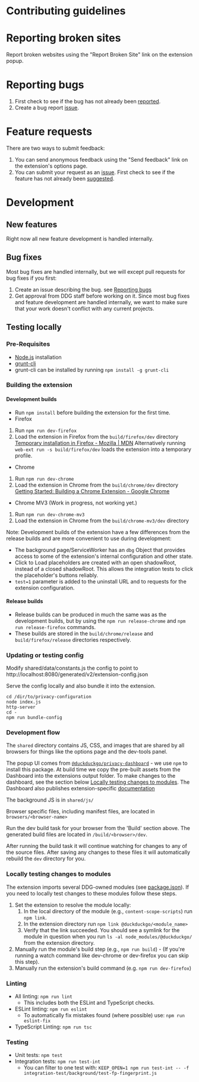 # Contributing guidelines

# Reporting broken sites

Report broken websites using the "Report Broken Site" link on the extension popup.

# Reporting bugs

1. First check to see if the bug has not already been [reported](https://github.com/duckduckgo/duckduckgo-privacy-extension/issues).
2. Create a bug report [issue](https://github.com/duckduckgo/duckduckgo-privacy-extension/issues/new?template=bug_report.md).

# Feature requests

There are two ways to submit feedback:
1. You can send anonymous feedback using the "Send feedback" link on the extension's options page.
2. You can submit your request as an [issue](https://github.com/duckduckgo/duckduckgo-privacy-extension/issues/new?template=feature_request.md). First check to see if the feature has not already been [suggested](https://github.com/duckduckgo/duckduckgo-privacy-extension/issues).

# Development

## New features

Right now all new feature development is handled internally.

## Bug fixes

Most bug fixes are handled internally, but we will except pull requests for bug fixes if you first:
1. Create an issue describing the bug. see [Reporting bugs](CONTRIBUTING.md#reporting-bugs)
2. Get approval from DDG staff before working on it. Since most bug fixes and feature development are handled internally, we want to make sure that your work doesn't conflict with any current projects.

## Testing locally

### Pre-Requisites
- [Node.js](https://nodejs.org) installation
- [grunt-cli](https://gruntjs.com/getting-started)
- grunt-cli can be installed by running `npm install -g grunt-cli`

### Building the extension

#### Development builds

- Run `npm install` before building the extension for the first time.
- Firefox
 1. Run `npm run dev-firefox`
 2. Load the extension in Firefox from the `build/firefox/dev` directory
[Temporary installation in Firefox - Mozilla | MDN](https://developer.mozilla.org/en-US/Add-ons/WebExtensions/Temporary_Installation_in_Firefox)
    Alternatively running `web-ext run -s build/firefox/dev` loads the extension into a temporary profile.

- Chrome
 1. Run `npm run dev-chrome`
 2. Load the extension in Chrome from the `build/chrome/dev` directory
[Getting Started: Building a Chrome Extension - Google Chrome](https://developer.chrome.com/extensions/getstarted#unpacked)

- Chrome MV3 (Work in progress, not working yet.)
 1. Run `npm run dev-chrome-mv3`
 2. Load the extension in Chrome from the `build/chrome-mv3/dev` directory

Note: Development builds of the extension have a few differences from the release builds and are more convenient to use during development:
 - The background page/ServiceWorker has an `dbg` Object that provides access to some of the extension's internal configuration and other state.
 - Click to Load placeholders are created with an open shadowRoot, instead of a closed shadowRoot. This allows the integration tests to click the placeholder's buttons reliably.
 - `test=1` parameter is added to the uninstall URL and to requests for the extension configuration.

#### Release builds

- Release builds can be produced in much the same was as the development builds, but by using the `npm run release-chrome` and `npm run release-firefox` commands.
- These builds are stored in the `build/chrome/release` and `build/firefox/release` directories respectively.

### Updating or testing config

Modify shared/data/constants.js the config to point to http://localhost:8080/generated/v2/extension-config.json

Serve the config locally and also bundle it into the extension.

```
cd /dir/to/privacy-configuration
node index.js
http-server
cd -
npm run bundle-config
```

### Development flow

The `shared` directory contains JS, CSS, and images that are shared by all browsers for things like the options
page and the dev-tools panel. 

The popup UI comes from [`@duckduckgo/privacy-dashboard`](https://github.com/duckduckgo/privacy-dashboard) - we use `npm`
to install this package. At build time we copy the pre-built assets from the Dashboard into the extensions output folder. 
To make changes to the dashboard, see the section below [Locally testing changes to modules](#locally-testing-changes-to-modules).
The Dashboard also publishes extension-specific [documentation](https://duckduckgo.github.io/privacy-dashboard/example/docs/modules/Browser_Extensions_integration.html)   

The background JS is in `shared/js/`

Browser specific files, including manifest files, are located in `browsers/<browser-name>`

Run the dev build task for your browser from the 'Build' section above. The generated build files are located in `/build/<browser>/dev`.

After running the build task it will continue watching for changes to any of the source files. After saving any changes to these files it will automatically rebuild the `dev` directory for you.

### Locally testing changes to modules

The extension imports several DDG-owned modules (see [package.json](https://github.com/duckduckgo/duckduckgo-privacy-extension/blob/7a5616b5c54155a99f79c672e007785f76a8d3ee/package.json#L75-L78)). If you need to locally test changes to these modules follow these steps.

1. Set the extension to resolve the module locally:
    1. In the local directory of the module (e.g., `content-scope-scripts`) run `npm link`.
    2. In the extension directory run `npm link @duckduckgo/<module_name>`
    3. Verify that the link succeeded. You should see a symlink for the module in question when you run `ls -al node_modules/@duckduckgo/` from the extension directory.
2. Manually run the module's build step (e.g., `npm run build`) - (If you're running a watch command like dev-chrome or dev-firefox you can skip this step).
3. Manually run the extension's build command (e.g. `npm run dev-firefox`)

### Linting
- All linting: `npm run lint`
    - This includes both the ESLint and TypeScript checks.
- ESLint linting: `npm run eslint`
    - To automatically fix mistakes found (where possible) use: `npm run eslint-fix`
- TypeScript Linting: `npm run tsc`

### Testing
- Unit tests: `npm test`
- Integration tests: `npm run test-int`
    - You can filter to one test with: `KEEP_OPEN=1 npm run test-int -- -f integration-test/background/test-fp-fingerprint.js`
